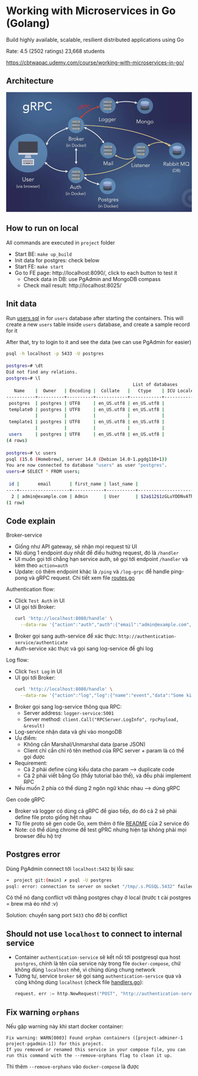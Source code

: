 # Working with Microservices in Go (Golang)

Build highly available, scalable, resilient distributed applications using Go

Rate: 4.5 (2502 ratings) 23,668 students

https://cbtwapac.udemy.com/course/working-with-microservices-in-go/

## Architecture

![](./go-micro-architecture.jpg)

## How to run on local

All commands are executed in `project` folder

- Start BE: `make up_build`
- Init data for postgres: check below
- Start FE: `make start`
- Go to FE page: http://localhost:8090/, click to each button to test it
  - Check data in DB: use PgAdmin and MongoDB compass
  - Check mail result: http://localhost:8025/

## Init data

Run [users.sql](./users.sql) in for `users` database after starting the containers. This will create a new `users` table inside `users` database, and create a sample record for it

After that, try to login to it and see the data (we can use PgAdmin for easier)

```bash
psql -h localhost -p 5433 -U postgres

postgres=# \dt
Did not find any relations.
postgres=# \l
                                                List of databases
   Name    |  Owner   | Encoding |  Collate   |   Ctype    | ICU Locale | Locale Provider |   Access privileges
-----------+----------+----------+------------+------------+------------+-----------------+-----------------------
 postgres  | postgres | UTF8     | en_US.utf8 | en_US.utf8 |            | libc            |
 template0 | postgres | UTF8     | en_US.utf8 | en_US.utf8 |            | libc            | =c/postgres          +
           |          |          |            |            |            |                 | postgres=CTc/postgres
 template1 | postgres | UTF8     | en_US.utf8 | en_US.utf8 |            | libc            | =c/postgres          +
           |          |          |            |            |            |                 | postgres=CTc/postgres
 users     | postgres | UTF8     | en_US.utf8 | en_US.utf8 |            | libc            |
(4 rows)

postgres=# \c users
psql (15.6 (Homebrew), server 14.0 (Debian 14.0-1.pgdg110+1))
You are now connected to database "users" as user "postgres".
users=# SELECT * FROM users;

 id |       email       | first_name | last_name |                           password                           | user_active |     created_at      |     updated_at
----+-------------------+------------+-----------+--------------------------------------------------------------+-------------+---------------------+---------------------
  2 | admin@example.com | Admin      | User      | $2a$12$1zGLuYDDNvATh4RA4avbKuheAMpb1svexSzrQm7up.bnpwQHs0jNe |           1 | 2022-03-14 00:00:00 | 2022-03-14 00:00:00
(1 row)
```

## Code explain

Broker-service

- Giống như API gateway, sẽ nhận mọi request từ UI
- Nó dùng 1 endpoint duy nhất để điều hướng request, đó là `/handler`
- UI muốn gọi tới chẳng hạn service auth, sẽ gọi tới endpoint `/handler` và kèm theo `action=auth`
- Update: có thêm endpoint khác là `/ping` và `/log-grpc` để handle ping-pong và gRPC request. Chi tiết xem file [routes.go](./broker-service/cmd/api/routes.go)

Authentication flow:

- Click `Test Auth` in UI
- UI gọi tới Broker:
  ```bash
  curl 'http://localhost:8080/handle' \
    --data-raw '{"action":"auth","auth":{"email":"admin@example.com","password":"verysecret"}}'
  ```
- Broker gọi sang auth-service để xác thực: `http://authentication-service/authenticate`
- Auth-service xác thực và gọi sang log-service để ghi log

Log flow:

- Click `Test Log` in UI
- UI gọi tới Broker:
  ```bash
  curl 'http://localhost:8080/handle' \
    --data-raw '{"action":"log","log":{"name":"event","data":"Some kind of data"}}'
  ```
- Broker gọi sang log-service thông qua RPC:
  - Server address: `logger-service:5001`
  - Server method: `client.Call("RPCServer.LogInfo", rpcPayload, &result)`
- Log-service nhận data và ghi vào mongoDB
- Ưu điểm:
  - Không cần Marshal/Unmarshal data (parse JSON)
  - Client chỉ cần chỉ rõ tên method của RPC server + param là có thể gọi được
- Requirement:
  - Cả 2 phải define cùng kiểu data cho param --> duplicate code
  - Cả 2 phải viết bằng Go (thấy tutorial bảo thế), và đều phải implement RPC
- Nếu muốn 2 phía có thể dùng 2 ngôn ngữ khác nhau --> dùng gRPC

Gen code gRPC

- Broker và logger có dùng cả gRPC để giao tiếp, do đó cả 2 sẽ phải define file proto giống hệt nhau
- Từ file proto sẽ gen code Go, xem thêm ở file [README](./logger-service/README.md) của 2 service đó
- Note: có thể dùng chrome để test gPRC nhưng hiện tại không phải mọi browser đều hộ trợ

## Postgres error

Dùng PgAdmin connect tới `localhost:5432` bị lỗi sau:

```bash
➜  project git:(main) ✗ psql -U postgres
psql: error: connection to server on socket "/tmp/.s.PGSQL.5432" failed: FATAL:  role "postgres" does not exist
```

Có thể nó đang conflict với thằng postgres chạy ở local (trước t cài postgres = brew mà éo nhớ :v)

Solution: chuyển sang port `5433` cho đỡ bị conflict

## Should not use `localhost` to connect to internal service

- Container `authentication-service` sẽ kết nối tới postgresql qua host `postgres`, chính là tên của service này trong file `docker-compose`, chứ không dùng `localhost` nhé, vì chúng dùng chung network
- Tương tự, service `broker` sẽ gọi sang `authentication-service` qua và cũng không dùng `localhost` (check file [handlers.go](./broker-service/cmd/api/handlers.go)):
  ```go
  request, err := http.NewRequest("POST", "http://authentication-service/authenticate", bytes.NewBuffer(jsonData))
  ```

## Fix warning `orphans`

Nếu gặp warning này khi start docker container:

```
Fix warning: WARN[0003] Found orphan containers ([project-adminer-1 project-pgadmin-1]) for this project.
If you removed or renamed this service in your compose file, you can run this command with the --remove-orphans flag to clean it up.
```

Thì thêm `--remove-orphans` vào `docker-compose` là được
